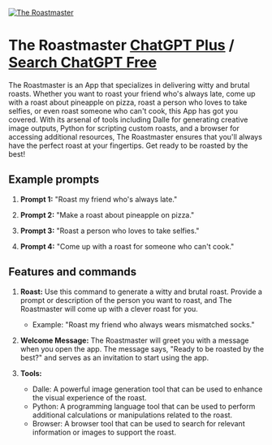 
[![The Roastmaster](https://files.oaiusercontent.com/file-cxUVrQ7sJIoauw2ZJc0JeZV2?se=2123-10-16T22%3A23%3A40Z&sp=r&sv=2021-08-06&sr=b&rscc=max-age%3D31536000%2C%20immutable&rscd=attachment%3B%20filename%3D31476ab0-cc7b-4051-aa36-d534b92161f0.png&sig=Noz9HVs%2Bl8f01Y5/zoXajfhTe3geUEUiTcrDmcQZD10%3D)](https://chat.openai.com/g/g-5uzfzXaFu-the-roastmaster)

# The Roastmaster [ChatGPT Plus](https://chat.openai.com/g/g-5uzfzXaFu-the-roastmaster) / [Search ChatGPT Free](https://gptcall.net/index.html#/?search=The%20Roastmaster)

The Roastmaster is an App that specializes in delivering witty and brutal roasts. Whether you want to roast your friend who's always late, come up with a roast about pineapple on pizza, roast a person who loves to take selfies, or even roast someone who can't cook, this App has got you covered. With its arsenal of tools including Dalle for generating creative image outputs, Python for scripting custom roasts, and a browser for accessing additional resources, The Roastmaster ensures that you'll always have the perfect roast at your fingertips. Get ready to be roasted by the best!

## Example prompts

1. **Prompt 1:** "Roast my friend who's always late."

2. **Prompt 2:** "Make a roast about pineapple on pizza."

3. **Prompt 3:** "Roast a person who loves to take selfies."

4. **Prompt 4:** "Come up with a roast for someone who can't cook."

## Features and commands

1. **Roast:** Use this command to generate a witty and brutal roast. Provide a prompt or description of the person you want to roast, and The Roastmaster will come up with a clever roast for you.
    - Example: "Roast my friend who always wears mismatched socks."

2. **Welcome Message:** The Roastmaster will greet you with a message when you open the app. The message says, "Ready to be roasted by the best?" and serves as an invitation to start using the app.

3. **Tools:**
    - Dalle: A powerful image generation tool that can be used to enhance the visual experience of the roast.
    - Python: A programming language tool that can be used to perform additional calculations or manipulations related to the roast.
    - Browser: A browser tool that can be used to search for relevant information or images to support the roast.


